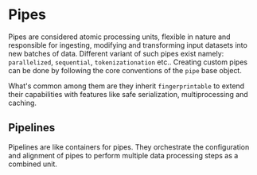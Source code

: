 # Pipes
Pipes are considered atomic processing units, flexible in nature and responsible for ingesting, modifying and transforming input datasets into new batches of data. Different variant of such pipes exist namely: `parallelized`, `sequential`, `tokenizationation` etc.. Creating custom pipes can be done by following the core conventions of the `pipe` base object. 

What's common among them are they inherit `fingerprintable` to extend their capabilities with features like safe serialization, multiprocessing and caching.

## Pipelines
Pipelines are like containers for pipes. They orchestrate the configuration and alignment of pipes to perform multiple data processing steps as a combined unit.